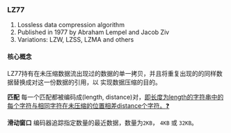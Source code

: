 ### LZ77

1. Lossless data compression algorithm
2. Published in 1977 by Abraham Lempel and Jacob Ziv
3. Variations: LZW, LZSS, LZMA and others



#### 核心概念

LZ77持有在未压缩数据流出现过的数据的单一拷贝，并且将重复出现的的同样数据替换成对这一份数据的引用，以 实现数据压缩的目的。



**匹配** 每一个匹配都被编码成(length, distance)对，<u>即长度为length的字符串中的每个字符与相同字符在未压缩的位置相差distance个字符。:question:</u>

**滑动窗口** 编码器追踪指定数量的最近数据，数量为`2KB`， `4KB` 或 `32KB`。
